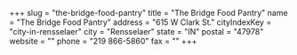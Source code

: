 +++
slug = "the-bridge-food-pantry"
title = "The Bridge Food Pantry"
name = "The Bridge Food Pantry"
address = "615 W Clark St."
cityIndexKey = "city-in-rensselaer"
city = "Rensselaer"
state = "IN"
postal = "47978"
website = ""
phone = "219 866-5860"
fax = ""
+++
